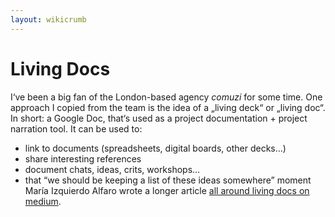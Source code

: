 ```yaml
---
layout: wikicrumb 
---
```

# Living Docs
I‘ve been a big fan of the London-based agency _comuzi_ for some time. One approach I copied from the team is the idea of a „living deck“ or „living doc“.
In short: a Google Doc, that‘s used as a project documentation + project narration tool. It can be used to:
- link to documents (spreadsheets, digital boards, other decks…)
- share interesting references
- document chats, ideas, crits, workshops…
- that “we should be keeping a list of these ideas somewhere” moment
María Izquierdo Alfaro wrote a longer article [all around living docs on medium](https://medium.com/@mariaizquierdo/documenting-work-to-tell-stories-b27da7f3ce96).